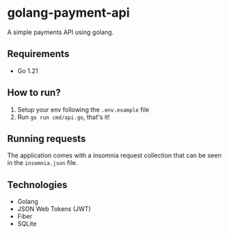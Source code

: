 # golang-payment-api

A simple payments API using golang.

## Requirements

- Go 1.21

## How to run?

1. Setup your env following the `.env.example` file
2. Run `go run cmd/api.go`, that's it!

## Running requests

The application comes with a insomnia request collection that can be seen in the `insomnia.json` file.

## Technologies

- Golang
- JSON Web Tokens (JWT)
- Fiber
- SQLite
